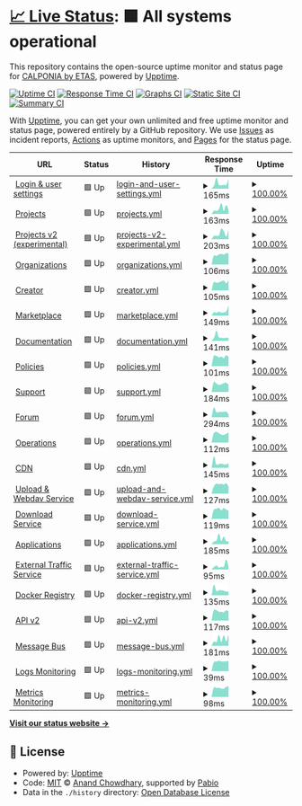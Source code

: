 # [📈 Live Status](https://calponia.github.io/status-page-poc2): <!--live status--> **🟩 All systems operational**

This repository contains the open-source uptime monitor and status page for [CALPONIA by ETAS](https://pantaris.io), powered by [Upptime](https://github.com/upptime/upptime).

[![Uptime CI](https://github.com/calponia/status-page-poc2/workflows/Uptime%20CI/badge.svg)](https://github.com/calponia/status-page-poc2/actions?query=workflow%3A%22Uptime+CI%22)
[![Response Time CI](https://github.com/calponia/status-page-poc2/workflows/Response%20Time%20CI/badge.svg)](https://github.com/calponia/status-page-poc2/actions?query=workflow%3A%22Response+Time+CI%22)
[![Graphs CI](https://github.com/calponia/status-page-poc2/workflows/Graphs%20CI/badge.svg)](https://github.com/calponia/status-page-poc2/actions?query=workflow%3A%22Graphs+CI%22)
[![Static Site CI](https://github.com/calponia/status-page-poc2/workflows/Static%20Site%20CI/badge.svg)](https://github.com/calponia/status-page-poc2/actions?query=workflow%3A%22Static+Site+CI%22)
[![Summary CI](https://github.com/calponia/status-page-poc2/workflows/Summary%20CI/badge.svg)](https://github.com/calponia/status-page-poc2/actions?query=workflow%3A%22Summary+CI%22)

With [Upptime](https://upptime.js.org), you can get your own unlimited and free uptime monitor and status page, powered entirely by a GitHub repository. We use [Issues](https://github.com/calponia/status-page-poc2/issues) as incident reports, [Actions](https://github.com/calponia/status-page-poc2/actions) as uptime monitors, and [Pages](https://calponia.github.io/status-page-poc2) for the status page.

<!--start: status pages-->
<!-- This summary is generated by Upptime (https://github.com/upptime/upptime) -->
<!-- Do not edit this manually, your changes will be overwritten -->
<!-- prettier-ignore -->
| URL | Status | History | Response Time | Uptime |
| --- | ------ | ------- | ------------- | ------ |
| <img alt="" src="https://icons.duckduckgo.com/ip3/my.pantaris.io.ico" height="13"> [Login & user settings](https://my.pantaris.io) | 🟩 Up | [login-and-user-settings.yml](https://github.com/calponia/status-page-poc2/commits/HEAD/history/login-and-user-settings.yml) | <details><summary><img alt="Response time graph" src="./graphs/login-and-user-settings/response-time-week.png" height="20"> 165ms</summary><br><a href="https://status.pantaris-sandbox.de/history/login-and-user-settings"><img alt="Response time 193" src="https://img.shields.io/endpoint?url=https%3A%2F%2Fraw.githubusercontent.com%2Fcalponia%2Fstatus-page-poc2%2FHEAD%2Fapi%2Flogin-and-user-settings%2Fresponse-time.json"></a><br><a href="https://status.pantaris-sandbox.de/history/login-and-user-settings"><img alt="24-hour response time 292" src="https://img.shields.io/endpoint?url=https%3A%2F%2Fraw.githubusercontent.com%2Fcalponia%2Fstatus-page-poc2%2FHEAD%2Fapi%2Flogin-and-user-settings%2Fresponse-time-day.json"></a><br><a href="https://status.pantaris-sandbox.de/history/login-and-user-settings"><img alt="7-day response time 165" src="https://img.shields.io/endpoint?url=https%3A%2F%2Fraw.githubusercontent.com%2Fcalponia%2Fstatus-page-poc2%2FHEAD%2Fapi%2Flogin-and-user-settings%2Fresponse-time-week.json"></a><br><a href="https://status.pantaris-sandbox.de/history/login-and-user-settings"><img alt="30-day response time 193" src="https://img.shields.io/endpoint?url=https%3A%2F%2Fraw.githubusercontent.com%2Fcalponia%2Fstatus-page-poc2%2FHEAD%2Fapi%2Flogin-and-user-settings%2Fresponse-time-month.json"></a><br><a href="https://status.pantaris-sandbox.de/history/login-and-user-settings"><img alt="1-year response time 193" src="https://img.shields.io/endpoint?url=https%3A%2F%2Fraw.githubusercontent.com%2Fcalponia%2Fstatus-page-poc2%2FHEAD%2Fapi%2Flogin-and-user-settings%2Fresponse-time-year.json"></a></details> | <details><summary><a href="https://status.pantaris-sandbox.de/history/login-and-user-settings">100.00%</a></summary><a href="https://status.pantaris-sandbox.de/history/login-and-user-settings"><img alt="All-time uptime 100.00%" src="https://img.shields.io/endpoint?url=https%3A%2F%2Fraw.githubusercontent.com%2Fcalponia%2Fstatus-page-poc2%2FHEAD%2Fapi%2Flogin-and-user-settings%2Fuptime.json"></a><br><a href="https://status.pantaris-sandbox.de/history/login-and-user-settings"><img alt="24-hour uptime 100.00%" src="https://img.shields.io/endpoint?url=https%3A%2F%2Fraw.githubusercontent.com%2Fcalponia%2Fstatus-page-poc2%2FHEAD%2Fapi%2Flogin-and-user-settings%2Fuptime-day.json"></a><br><a href="https://status.pantaris-sandbox.de/history/login-and-user-settings"><img alt="7-day uptime 100.00%" src="https://img.shields.io/endpoint?url=https%3A%2F%2Fraw.githubusercontent.com%2Fcalponia%2Fstatus-page-poc2%2FHEAD%2Fapi%2Flogin-and-user-settings%2Fuptime-week.json"></a><br><a href="https://status.pantaris-sandbox.de/history/login-and-user-settings"><img alt="30-day uptime 100.00%" src="https://img.shields.io/endpoint?url=https%3A%2F%2Fraw.githubusercontent.com%2Fcalponia%2Fstatus-page-poc2%2FHEAD%2Fapi%2Flogin-and-user-settings%2Fuptime-month.json"></a><br><a href="https://status.pantaris-sandbox.de/history/login-and-user-settings"><img alt="1-year uptime 100.00%" src="https://img.shields.io/endpoint?url=https%3A%2F%2Fraw.githubusercontent.com%2Fcalponia%2Fstatus-page-poc2%2FHEAD%2Fapi%2Flogin-and-user-settings%2Fuptime-year.json"></a></details>
| <img alt="" src="https://icons.duckduckgo.com/ip3/platform.pantaris.io.ico" height="13"> [Projects](https://platform.pantaris.io) | 🟩 Up | [projects.yml](https://github.com/calponia/status-page-poc2/commits/HEAD/history/projects.yml) | <details><summary><img alt="Response time graph" src="./graphs/projects/response-time-week.png" height="20"> 163ms</summary><br><a href="https://status.pantaris-sandbox.de/history/projects"><img alt="Response time 131" src="https://img.shields.io/endpoint?url=https%3A%2F%2Fraw.githubusercontent.com%2Fcalponia%2Fstatus-page-poc2%2FHEAD%2Fapi%2Fprojects%2Fresponse-time.json"></a><br><a href="https://status.pantaris-sandbox.de/history/projects"><img alt="24-hour response time 125" src="https://img.shields.io/endpoint?url=https%3A%2F%2Fraw.githubusercontent.com%2Fcalponia%2Fstatus-page-poc2%2FHEAD%2Fapi%2Fprojects%2Fresponse-time-day.json"></a><br><a href="https://status.pantaris-sandbox.de/history/projects"><img alt="7-day response time 163" src="https://img.shields.io/endpoint?url=https%3A%2F%2Fraw.githubusercontent.com%2Fcalponia%2Fstatus-page-poc2%2FHEAD%2Fapi%2Fprojects%2Fresponse-time-week.json"></a><br><a href="https://status.pantaris-sandbox.de/history/projects"><img alt="30-day response time 131" src="https://img.shields.io/endpoint?url=https%3A%2F%2Fraw.githubusercontent.com%2Fcalponia%2Fstatus-page-poc2%2FHEAD%2Fapi%2Fprojects%2Fresponse-time-month.json"></a><br><a href="https://status.pantaris-sandbox.de/history/projects"><img alt="1-year response time 131" src="https://img.shields.io/endpoint?url=https%3A%2F%2Fraw.githubusercontent.com%2Fcalponia%2Fstatus-page-poc2%2FHEAD%2Fapi%2Fprojects%2Fresponse-time-year.json"></a></details> | <details><summary><a href="https://status.pantaris-sandbox.de/history/projects">100.00%</a></summary><a href="https://status.pantaris-sandbox.de/history/projects"><img alt="All-time uptime 100.00%" src="https://img.shields.io/endpoint?url=https%3A%2F%2Fraw.githubusercontent.com%2Fcalponia%2Fstatus-page-poc2%2FHEAD%2Fapi%2Fprojects%2Fuptime.json"></a><br><a href="https://status.pantaris-sandbox.de/history/projects"><img alt="24-hour uptime 100.00%" src="https://img.shields.io/endpoint?url=https%3A%2F%2Fraw.githubusercontent.com%2Fcalponia%2Fstatus-page-poc2%2FHEAD%2Fapi%2Fprojects%2Fuptime-day.json"></a><br><a href="https://status.pantaris-sandbox.de/history/projects"><img alt="7-day uptime 100.00%" src="https://img.shields.io/endpoint?url=https%3A%2F%2Fraw.githubusercontent.com%2Fcalponia%2Fstatus-page-poc2%2FHEAD%2Fapi%2Fprojects%2Fuptime-week.json"></a><br><a href="https://status.pantaris-sandbox.de/history/projects"><img alt="30-day uptime 100.00%" src="https://img.shields.io/endpoint?url=https%3A%2F%2Fraw.githubusercontent.com%2Fcalponia%2Fstatus-page-poc2%2FHEAD%2Fapi%2Fprojects%2Fuptime-month.json"></a><br><a href="https://status.pantaris-sandbox.de/history/projects"><img alt="1-year uptime 100.00%" src="https://img.shields.io/endpoint?url=https%3A%2F%2Fraw.githubusercontent.com%2Fcalponia%2Fstatus-page-poc2%2FHEAD%2Fapi%2Fprojects%2Fuptime-year.json"></a></details>
| <img alt="" src="https://icons.duckduckgo.com/ip3/project.pantaris.io.ico" height="13"> [Projects v2 (experimental)](https://project.pantaris.io) | 🟩 Up | [projects-v2-experimental.yml](https://github.com/calponia/status-page-poc2/commits/HEAD/history/projects-v2-experimental.yml) | <details><summary><img alt="Response time graph" src="./graphs/projects-v2-experimental/response-time-week.png" height="20"> 203ms</summary><br><a href="https://status.pantaris-sandbox.de/history/projects-v2-experimental"><img alt="Response time 187" src="https://img.shields.io/endpoint?url=https%3A%2F%2Fraw.githubusercontent.com%2Fcalponia%2Fstatus-page-poc2%2FHEAD%2Fapi%2Fprojects-v2-experimental%2Fresponse-time.json"></a><br><a href="https://status.pantaris-sandbox.de/history/projects-v2-experimental"><img alt="24-hour response time 317" src="https://img.shields.io/endpoint?url=https%3A%2F%2Fraw.githubusercontent.com%2Fcalponia%2Fstatus-page-poc2%2FHEAD%2Fapi%2Fprojects-v2-experimental%2Fresponse-time-day.json"></a><br><a href="https://status.pantaris-sandbox.de/history/projects-v2-experimental"><img alt="7-day response time 203" src="https://img.shields.io/endpoint?url=https%3A%2F%2Fraw.githubusercontent.com%2Fcalponia%2Fstatus-page-poc2%2FHEAD%2Fapi%2Fprojects-v2-experimental%2Fresponse-time-week.json"></a><br><a href="https://status.pantaris-sandbox.de/history/projects-v2-experimental"><img alt="30-day response time 187" src="https://img.shields.io/endpoint?url=https%3A%2F%2Fraw.githubusercontent.com%2Fcalponia%2Fstatus-page-poc2%2FHEAD%2Fapi%2Fprojects-v2-experimental%2Fresponse-time-month.json"></a><br><a href="https://status.pantaris-sandbox.de/history/projects-v2-experimental"><img alt="1-year response time 187" src="https://img.shields.io/endpoint?url=https%3A%2F%2Fraw.githubusercontent.com%2Fcalponia%2Fstatus-page-poc2%2FHEAD%2Fapi%2Fprojects-v2-experimental%2Fresponse-time-year.json"></a></details> | <details><summary><a href="https://status.pantaris-sandbox.de/history/projects-v2-experimental">100.00%</a></summary><a href="https://status.pantaris-sandbox.de/history/projects-v2-experimental"><img alt="All-time uptime 100.00%" src="https://img.shields.io/endpoint?url=https%3A%2F%2Fraw.githubusercontent.com%2Fcalponia%2Fstatus-page-poc2%2FHEAD%2Fapi%2Fprojects-v2-experimental%2Fuptime.json"></a><br><a href="https://status.pantaris-sandbox.de/history/projects-v2-experimental"><img alt="24-hour uptime 100.00%" src="https://img.shields.io/endpoint?url=https%3A%2F%2Fraw.githubusercontent.com%2Fcalponia%2Fstatus-page-poc2%2FHEAD%2Fapi%2Fprojects-v2-experimental%2Fuptime-day.json"></a><br><a href="https://status.pantaris-sandbox.de/history/projects-v2-experimental"><img alt="7-day uptime 100.00%" src="https://img.shields.io/endpoint?url=https%3A%2F%2Fraw.githubusercontent.com%2Fcalponia%2Fstatus-page-poc2%2FHEAD%2Fapi%2Fprojects-v2-experimental%2Fuptime-week.json"></a><br><a href="https://status.pantaris-sandbox.de/history/projects-v2-experimental"><img alt="30-day uptime 100.00%" src="https://img.shields.io/endpoint?url=https%3A%2F%2Fraw.githubusercontent.com%2Fcalponia%2Fstatus-page-poc2%2FHEAD%2Fapi%2Fprojects-v2-experimental%2Fuptime-month.json"></a><br><a href="https://status.pantaris-sandbox.de/history/projects-v2-experimental"><img alt="1-year uptime 100.00%" src="https://img.shields.io/endpoint?url=https%3A%2F%2Fraw.githubusercontent.com%2Fcalponia%2Fstatus-page-poc2%2FHEAD%2Fapi%2Fprojects-v2-experimental%2Fuptime-year.json"></a></details>
| <img alt="" src="https://icons.duckduckgo.com/ip3/organization.pantaris.io.ico" height="13"> [Organizations](https://organization.pantaris.io) | 🟩 Up | [organizations.yml](https://github.com/calponia/status-page-poc2/commits/HEAD/history/organizations.yml) | <details><summary><img alt="Response time graph" src="./graphs/organizations/response-time-week.png" height="20"> 106ms</summary><br><a href="https://status.pantaris-sandbox.de/history/organizations"><img alt="Response time 239" src="https://img.shields.io/endpoint?url=https%3A%2F%2Fraw.githubusercontent.com%2Fcalponia%2Fstatus-page-poc2%2FHEAD%2Fapi%2Forganizations%2Fresponse-time.json"></a><br><a href="https://status.pantaris-sandbox.de/history/organizations"><img alt="24-hour response time 116" src="https://img.shields.io/endpoint?url=https%3A%2F%2Fraw.githubusercontent.com%2Fcalponia%2Fstatus-page-poc2%2FHEAD%2Fapi%2Forganizations%2Fresponse-time-day.json"></a><br><a href="https://status.pantaris-sandbox.de/history/organizations"><img alt="7-day response time 106" src="https://img.shields.io/endpoint?url=https%3A%2F%2Fraw.githubusercontent.com%2Fcalponia%2Fstatus-page-poc2%2FHEAD%2Fapi%2Forganizations%2Fresponse-time-week.json"></a><br><a href="https://status.pantaris-sandbox.de/history/organizations"><img alt="30-day response time 239" src="https://img.shields.io/endpoint?url=https%3A%2F%2Fraw.githubusercontent.com%2Fcalponia%2Fstatus-page-poc2%2FHEAD%2Fapi%2Forganizations%2Fresponse-time-month.json"></a><br><a href="https://status.pantaris-sandbox.de/history/organizations"><img alt="1-year response time 239" src="https://img.shields.io/endpoint?url=https%3A%2F%2Fraw.githubusercontent.com%2Fcalponia%2Fstatus-page-poc2%2FHEAD%2Fapi%2Forganizations%2Fresponse-time-year.json"></a></details> | <details><summary><a href="https://status.pantaris-sandbox.de/history/organizations">100.00%</a></summary><a href="https://status.pantaris-sandbox.de/history/organizations"><img alt="All-time uptime 100.00%" src="https://img.shields.io/endpoint?url=https%3A%2F%2Fraw.githubusercontent.com%2Fcalponia%2Fstatus-page-poc2%2FHEAD%2Fapi%2Forganizations%2Fuptime.json"></a><br><a href="https://status.pantaris-sandbox.de/history/organizations"><img alt="24-hour uptime 100.00%" src="https://img.shields.io/endpoint?url=https%3A%2F%2Fraw.githubusercontent.com%2Fcalponia%2Fstatus-page-poc2%2FHEAD%2Fapi%2Forganizations%2Fuptime-day.json"></a><br><a href="https://status.pantaris-sandbox.de/history/organizations"><img alt="7-day uptime 100.00%" src="https://img.shields.io/endpoint?url=https%3A%2F%2Fraw.githubusercontent.com%2Fcalponia%2Fstatus-page-poc2%2FHEAD%2Fapi%2Forganizations%2Fuptime-week.json"></a><br><a href="https://status.pantaris-sandbox.de/history/organizations"><img alt="30-day uptime 100.00%" src="https://img.shields.io/endpoint?url=https%3A%2F%2Fraw.githubusercontent.com%2Fcalponia%2Fstatus-page-poc2%2FHEAD%2Fapi%2Forganizations%2Fuptime-month.json"></a><br><a href="https://status.pantaris-sandbox.de/history/organizations"><img alt="1-year uptime 100.00%" src="https://img.shields.io/endpoint?url=https%3A%2F%2Fraw.githubusercontent.com%2Fcalponia%2Fstatus-page-poc2%2FHEAD%2Fapi%2Forganizations%2Fuptime-year.json"></a></details>
| <img alt="" src="https://icons.duckduckgo.com/ip3/portal.pantaris.io.ico" height="13"> [Creator](https://portal.pantaris.io) | 🟩 Up | [creator.yml](https://github.com/calponia/status-page-poc2/commits/HEAD/history/creator.yml) | <details><summary><img alt="Response time graph" src="./graphs/creator/response-time-week.png" height="20"> 105ms</summary><br><a href="https://status.pantaris-sandbox.de/history/creator"><img alt="Response time 156" src="https://img.shields.io/endpoint?url=https%3A%2F%2Fraw.githubusercontent.com%2Fcalponia%2Fstatus-page-poc2%2FHEAD%2Fapi%2Fcreator%2Fresponse-time.json"></a><br><a href="https://status.pantaris-sandbox.de/history/creator"><img alt="24-hour response time 122" src="https://img.shields.io/endpoint?url=https%3A%2F%2Fraw.githubusercontent.com%2Fcalponia%2Fstatus-page-poc2%2FHEAD%2Fapi%2Fcreator%2Fresponse-time-day.json"></a><br><a href="https://status.pantaris-sandbox.de/history/creator"><img alt="7-day response time 105" src="https://img.shields.io/endpoint?url=https%3A%2F%2Fraw.githubusercontent.com%2Fcalponia%2Fstatus-page-poc2%2FHEAD%2Fapi%2Fcreator%2Fresponse-time-week.json"></a><br><a href="https://status.pantaris-sandbox.de/history/creator"><img alt="30-day response time 156" src="https://img.shields.io/endpoint?url=https%3A%2F%2Fraw.githubusercontent.com%2Fcalponia%2Fstatus-page-poc2%2FHEAD%2Fapi%2Fcreator%2Fresponse-time-month.json"></a><br><a href="https://status.pantaris-sandbox.de/history/creator"><img alt="1-year response time 156" src="https://img.shields.io/endpoint?url=https%3A%2F%2Fraw.githubusercontent.com%2Fcalponia%2Fstatus-page-poc2%2FHEAD%2Fapi%2Fcreator%2Fresponse-time-year.json"></a></details> | <details><summary><a href="https://status.pantaris-sandbox.de/history/creator">100.00%</a></summary><a href="https://status.pantaris-sandbox.de/history/creator"><img alt="All-time uptime 100.00%" src="https://img.shields.io/endpoint?url=https%3A%2F%2Fraw.githubusercontent.com%2Fcalponia%2Fstatus-page-poc2%2FHEAD%2Fapi%2Fcreator%2Fuptime.json"></a><br><a href="https://status.pantaris-sandbox.de/history/creator"><img alt="24-hour uptime 100.00%" src="https://img.shields.io/endpoint?url=https%3A%2F%2Fraw.githubusercontent.com%2Fcalponia%2Fstatus-page-poc2%2FHEAD%2Fapi%2Fcreator%2Fuptime-day.json"></a><br><a href="https://status.pantaris-sandbox.de/history/creator"><img alt="7-day uptime 100.00%" src="https://img.shields.io/endpoint?url=https%3A%2F%2Fraw.githubusercontent.com%2Fcalponia%2Fstatus-page-poc2%2FHEAD%2Fapi%2Fcreator%2Fuptime-week.json"></a><br><a href="https://status.pantaris-sandbox.de/history/creator"><img alt="30-day uptime 100.00%" src="https://img.shields.io/endpoint?url=https%3A%2F%2Fraw.githubusercontent.com%2Fcalponia%2Fstatus-page-poc2%2FHEAD%2Fapi%2Fcreator%2Fuptime-month.json"></a><br><a href="https://status.pantaris-sandbox.de/history/creator"><img alt="1-year uptime 100.00%" src="https://img.shields.io/endpoint?url=https%3A%2F%2Fraw.githubusercontent.com%2Fcalponia%2Fstatus-page-poc2%2FHEAD%2Fapi%2Fcreator%2Fuptime-year.json"></a></details>
| <img alt="" src="https://icons.duckduckgo.com/ip3/marketplace.pantaris.io.ico" height="13"> [Marketplace](https://marketplace.pantaris.io) | 🟩 Up | [marketplace.yml](https://github.com/calponia/status-page-poc2/commits/HEAD/history/marketplace.yml) | <details><summary><img alt="Response time graph" src="./graphs/marketplace/response-time-week.png" height="20"> 149ms</summary><br><a href="https://status.pantaris-sandbox.de/history/marketplace"><img alt="Response time 216" src="https://img.shields.io/endpoint?url=https%3A%2F%2Fraw.githubusercontent.com%2Fcalponia%2Fstatus-page-poc2%2FHEAD%2Fapi%2Fmarketplace%2Fresponse-time.json"></a><br><a href="https://status.pantaris-sandbox.de/history/marketplace"><img alt="24-hour response time 352" src="https://img.shields.io/endpoint?url=https%3A%2F%2Fraw.githubusercontent.com%2Fcalponia%2Fstatus-page-poc2%2FHEAD%2Fapi%2Fmarketplace%2Fresponse-time-day.json"></a><br><a href="https://status.pantaris-sandbox.de/history/marketplace"><img alt="7-day response time 149" src="https://img.shields.io/endpoint?url=https%3A%2F%2Fraw.githubusercontent.com%2Fcalponia%2Fstatus-page-poc2%2FHEAD%2Fapi%2Fmarketplace%2Fresponse-time-week.json"></a><br><a href="https://status.pantaris-sandbox.de/history/marketplace"><img alt="30-day response time 216" src="https://img.shields.io/endpoint?url=https%3A%2F%2Fraw.githubusercontent.com%2Fcalponia%2Fstatus-page-poc2%2FHEAD%2Fapi%2Fmarketplace%2Fresponse-time-month.json"></a><br><a href="https://status.pantaris-sandbox.de/history/marketplace"><img alt="1-year response time 216" src="https://img.shields.io/endpoint?url=https%3A%2F%2Fraw.githubusercontent.com%2Fcalponia%2Fstatus-page-poc2%2FHEAD%2Fapi%2Fmarketplace%2Fresponse-time-year.json"></a></details> | <details><summary><a href="https://status.pantaris-sandbox.de/history/marketplace">100.00%</a></summary><a href="https://status.pantaris-sandbox.de/history/marketplace"><img alt="All-time uptime 100.00%" src="https://img.shields.io/endpoint?url=https%3A%2F%2Fraw.githubusercontent.com%2Fcalponia%2Fstatus-page-poc2%2FHEAD%2Fapi%2Fmarketplace%2Fuptime.json"></a><br><a href="https://status.pantaris-sandbox.de/history/marketplace"><img alt="24-hour uptime 100.00%" src="https://img.shields.io/endpoint?url=https%3A%2F%2Fraw.githubusercontent.com%2Fcalponia%2Fstatus-page-poc2%2FHEAD%2Fapi%2Fmarketplace%2Fuptime-day.json"></a><br><a href="https://status.pantaris-sandbox.de/history/marketplace"><img alt="7-day uptime 100.00%" src="https://img.shields.io/endpoint?url=https%3A%2F%2Fraw.githubusercontent.com%2Fcalponia%2Fstatus-page-poc2%2FHEAD%2Fapi%2Fmarketplace%2Fuptime-week.json"></a><br><a href="https://status.pantaris-sandbox.de/history/marketplace"><img alt="30-day uptime 100.00%" src="https://img.shields.io/endpoint?url=https%3A%2F%2Fraw.githubusercontent.com%2Fcalponia%2Fstatus-page-poc2%2FHEAD%2Fapi%2Fmarketplace%2Fuptime-month.json"></a><br><a href="https://status.pantaris-sandbox.de/history/marketplace"><img alt="1-year uptime 100.00%" src="https://img.shields.io/endpoint?url=https%3A%2F%2Fraw.githubusercontent.com%2Fcalponia%2Fstatus-page-poc2%2FHEAD%2Fapi%2Fmarketplace%2Fuptime-year.json"></a></details>
| <img alt="" src="https://icons.duckduckgo.com/ip3/documentation.pantaris.io.ico" height="13"> [Documentation](https://documentation.pantaris.io) | 🟩 Up | [documentation.yml](https://github.com/calponia/status-page-poc2/commits/HEAD/history/documentation.yml) | <details><summary><img alt="Response time graph" src="./graphs/documentation/response-time-week.png" height="20"> 141ms</summary><br><a href="https://status.pantaris-sandbox.de/history/documentation"><img alt="Response time 242" src="https://img.shields.io/endpoint?url=https%3A%2F%2Fraw.githubusercontent.com%2Fcalponia%2Fstatus-page-poc2%2FHEAD%2Fapi%2Fdocumentation%2Fresponse-time.json"></a><br><a href="https://status.pantaris-sandbox.de/history/documentation"><img alt="24-hour response time 104" src="https://img.shields.io/endpoint?url=https%3A%2F%2Fraw.githubusercontent.com%2Fcalponia%2Fstatus-page-poc2%2FHEAD%2Fapi%2Fdocumentation%2Fresponse-time-day.json"></a><br><a href="https://status.pantaris-sandbox.de/history/documentation"><img alt="7-day response time 141" src="https://img.shields.io/endpoint?url=https%3A%2F%2Fraw.githubusercontent.com%2Fcalponia%2Fstatus-page-poc2%2FHEAD%2Fapi%2Fdocumentation%2Fresponse-time-week.json"></a><br><a href="https://status.pantaris-sandbox.de/history/documentation"><img alt="30-day response time 242" src="https://img.shields.io/endpoint?url=https%3A%2F%2Fraw.githubusercontent.com%2Fcalponia%2Fstatus-page-poc2%2FHEAD%2Fapi%2Fdocumentation%2Fresponse-time-month.json"></a><br><a href="https://status.pantaris-sandbox.de/history/documentation"><img alt="1-year response time 242" src="https://img.shields.io/endpoint?url=https%3A%2F%2Fraw.githubusercontent.com%2Fcalponia%2Fstatus-page-poc2%2FHEAD%2Fapi%2Fdocumentation%2Fresponse-time-year.json"></a></details> | <details><summary><a href="https://status.pantaris-sandbox.de/history/documentation">100.00%</a></summary><a href="https://status.pantaris-sandbox.de/history/documentation"><img alt="All-time uptime 100.00%" src="https://img.shields.io/endpoint?url=https%3A%2F%2Fraw.githubusercontent.com%2Fcalponia%2Fstatus-page-poc2%2FHEAD%2Fapi%2Fdocumentation%2Fuptime.json"></a><br><a href="https://status.pantaris-sandbox.de/history/documentation"><img alt="24-hour uptime 100.00%" src="https://img.shields.io/endpoint?url=https%3A%2F%2Fraw.githubusercontent.com%2Fcalponia%2Fstatus-page-poc2%2FHEAD%2Fapi%2Fdocumentation%2Fuptime-day.json"></a><br><a href="https://status.pantaris-sandbox.de/history/documentation"><img alt="7-day uptime 100.00%" src="https://img.shields.io/endpoint?url=https%3A%2F%2Fraw.githubusercontent.com%2Fcalponia%2Fstatus-page-poc2%2FHEAD%2Fapi%2Fdocumentation%2Fuptime-week.json"></a><br><a href="https://status.pantaris-sandbox.de/history/documentation"><img alt="30-day uptime 100.00%" src="https://img.shields.io/endpoint?url=https%3A%2F%2Fraw.githubusercontent.com%2Fcalponia%2Fstatus-page-poc2%2FHEAD%2Fapi%2Fdocumentation%2Fuptime-month.json"></a><br><a href="https://status.pantaris-sandbox.de/history/documentation"><img alt="1-year uptime 100.00%" src="https://img.shields.io/endpoint?url=https%3A%2F%2Fraw.githubusercontent.com%2Fcalponia%2Fstatus-page-poc2%2FHEAD%2Fapi%2Fdocumentation%2Fuptime-year.json"></a></details>
| <img alt="" src="https://icons.duckduckgo.com/ip3/policies.pantaris.io.ico" height="13"> [Policies](https://policies.pantaris.io) | 🟩 Up | [policies.yml](https://github.com/calponia/status-page-poc2/commits/HEAD/history/policies.yml) | <details><summary><img alt="Response time graph" src="./graphs/policies/response-time-week.png" height="20"> 101ms</summary><br><a href="https://status.pantaris-sandbox.de/history/policies"><img alt="Response time 146" src="https://img.shields.io/endpoint?url=https%3A%2F%2Fraw.githubusercontent.com%2Fcalponia%2Fstatus-page-poc2%2FHEAD%2Fapi%2Fpolicies%2Fresponse-time.json"></a><br><a href="https://status.pantaris-sandbox.de/history/policies"><img alt="24-hour response time 97" src="https://img.shields.io/endpoint?url=https%3A%2F%2Fraw.githubusercontent.com%2Fcalponia%2Fstatus-page-poc2%2FHEAD%2Fapi%2Fpolicies%2Fresponse-time-day.json"></a><br><a href="https://status.pantaris-sandbox.de/history/policies"><img alt="7-day response time 101" src="https://img.shields.io/endpoint?url=https%3A%2F%2Fraw.githubusercontent.com%2Fcalponia%2Fstatus-page-poc2%2FHEAD%2Fapi%2Fpolicies%2Fresponse-time-week.json"></a><br><a href="https://status.pantaris-sandbox.de/history/policies"><img alt="30-day response time 146" src="https://img.shields.io/endpoint?url=https%3A%2F%2Fraw.githubusercontent.com%2Fcalponia%2Fstatus-page-poc2%2FHEAD%2Fapi%2Fpolicies%2Fresponse-time-month.json"></a><br><a href="https://status.pantaris-sandbox.de/history/policies"><img alt="1-year response time 146" src="https://img.shields.io/endpoint?url=https%3A%2F%2Fraw.githubusercontent.com%2Fcalponia%2Fstatus-page-poc2%2FHEAD%2Fapi%2Fpolicies%2Fresponse-time-year.json"></a></details> | <details><summary><a href="https://status.pantaris-sandbox.de/history/policies">100.00%</a></summary><a href="https://status.pantaris-sandbox.de/history/policies"><img alt="All-time uptime 100.00%" src="https://img.shields.io/endpoint?url=https%3A%2F%2Fraw.githubusercontent.com%2Fcalponia%2Fstatus-page-poc2%2FHEAD%2Fapi%2Fpolicies%2Fuptime.json"></a><br><a href="https://status.pantaris-sandbox.de/history/policies"><img alt="24-hour uptime 100.00%" src="https://img.shields.io/endpoint?url=https%3A%2F%2Fraw.githubusercontent.com%2Fcalponia%2Fstatus-page-poc2%2FHEAD%2Fapi%2Fpolicies%2Fuptime-day.json"></a><br><a href="https://status.pantaris-sandbox.de/history/policies"><img alt="7-day uptime 100.00%" src="https://img.shields.io/endpoint?url=https%3A%2F%2Fraw.githubusercontent.com%2Fcalponia%2Fstatus-page-poc2%2FHEAD%2Fapi%2Fpolicies%2Fuptime-week.json"></a><br><a href="https://status.pantaris-sandbox.de/history/policies"><img alt="30-day uptime 100.00%" src="https://img.shields.io/endpoint?url=https%3A%2F%2Fraw.githubusercontent.com%2Fcalponia%2Fstatus-page-poc2%2FHEAD%2Fapi%2Fpolicies%2Fuptime-month.json"></a><br><a href="https://status.pantaris-sandbox.de/history/policies"><img alt="1-year uptime 100.00%" src="https://img.shields.io/endpoint?url=https%3A%2F%2Fraw.githubusercontent.com%2Fcalponia%2Fstatus-page-poc2%2FHEAD%2Fapi%2Fpolicies%2Fuptime-year.json"></a></details>
| <img alt="" src="https://icons.duckduckgo.com/ip3/helpspot.calponia.com.ico" height="13"> [Support](https://helpspot.calponia.com) | 🟩 Up | [support.yml](https://github.com/calponia/status-page-poc2/commits/HEAD/history/support.yml) | <details><summary><img alt="Response time graph" src="./graphs/support/response-time-week.png" height="20"> 184ms</summary><br><a href="https://status.pantaris-sandbox.de/history/support"><img alt="Response time 300" src="https://img.shields.io/endpoint?url=https%3A%2F%2Fraw.githubusercontent.com%2Fcalponia%2Fstatus-page-poc2%2FHEAD%2Fapi%2Fsupport%2Fresponse-time.json"></a><br><a href="https://status.pantaris-sandbox.de/history/support"><img alt="24-hour response time 158" src="https://img.shields.io/endpoint?url=https%3A%2F%2Fraw.githubusercontent.com%2Fcalponia%2Fstatus-page-poc2%2FHEAD%2Fapi%2Fsupport%2Fresponse-time-day.json"></a><br><a href="https://status.pantaris-sandbox.de/history/support"><img alt="7-day response time 184" src="https://img.shields.io/endpoint?url=https%3A%2F%2Fraw.githubusercontent.com%2Fcalponia%2Fstatus-page-poc2%2FHEAD%2Fapi%2Fsupport%2Fresponse-time-week.json"></a><br><a href="https://status.pantaris-sandbox.de/history/support"><img alt="30-day response time 300" src="https://img.shields.io/endpoint?url=https%3A%2F%2Fraw.githubusercontent.com%2Fcalponia%2Fstatus-page-poc2%2FHEAD%2Fapi%2Fsupport%2Fresponse-time-month.json"></a><br><a href="https://status.pantaris-sandbox.de/history/support"><img alt="1-year response time 300" src="https://img.shields.io/endpoint?url=https%3A%2F%2Fraw.githubusercontent.com%2Fcalponia%2Fstatus-page-poc2%2FHEAD%2Fapi%2Fsupport%2Fresponse-time-year.json"></a></details> | <details><summary><a href="https://status.pantaris-sandbox.de/history/support">100.00%</a></summary><a href="https://status.pantaris-sandbox.de/history/support"><img alt="All-time uptime 100.00%" src="https://img.shields.io/endpoint?url=https%3A%2F%2Fraw.githubusercontent.com%2Fcalponia%2Fstatus-page-poc2%2FHEAD%2Fapi%2Fsupport%2Fuptime.json"></a><br><a href="https://status.pantaris-sandbox.de/history/support"><img alt="24-hour uptime 100.00%" src="https://img.shields.io/endpoint?url=https%3A%2F%2Fraw.githubusercontent.com%2Fcalponia%2Fstatus-page-poc2%2FHEAD%2Fapi%2Fsupport%2Fuptime-day.json"></a><br><a href="https://status.pantaris-sandbox.de/history/support"><img alt="7-day uptime 100.00%" src="https://img.shields.io/endpoint?url=https%3A%2F%2Fraw.githubusercontent.com%2Fcalponia%2Fstatus-page-poc2%2FHEAD%2Fapi%2Fsupport%2Fuptime-week.json"></a><br><a href="https://status.pantaris-sandbox.de/history/support"><img alt="30-day uptime 100.00%" src="https://img.shields.io/endpoint?url=https%3A%2F%2Fraw.githubusercontent.com%2Fcalponia%2Fstatus-page-poc2%2FHEAD%2Fapi%2Fsupport%2Fuptime-month.json"></a><br><a href="https://status.pantaris-sandbox.de/history/support"><img alt="1-year uptime 100.00%" src="https://img.shields.io/endpoint?url=https%3A%2F%2Fraw.githubusercontent.com%2Fcalponia%2Fstatus-page-poc2%2FHEAD%2Fapi%2Fsupport%2Fuptime-year.json"></a></details>
| <img alt="" src="https://icons.duckduckgo.com/ip3/forum.pantaris.io.ico" height="13"> [Forum](https://forum.pantaris.io) | 🟩 Up | [forum.yml](https://github.com/calponia/status-page-poc2/commits/HEAD/history/forum.yml) | <details><summary><img alt="Response time graph" src="./graphs/forum/response-time-week.png" height="20"> 294ms</summary><br><a href="https://status.pantaris-sandbox.de/history/forum"><img alt="Response time 418" src="https://img.shields.io/endpoint?url=https%3A%2F%2Fraw.githubusercontent.com%2Fcalponia%2Fstatus-page-poc2%2FHEAD%2Fapi%2Fforum%2Fresponse-time.json"></a><br><a href="https://status.pantaris-sandbox.de/history/forum"><img alt="24-hour response time 168" src="https://img.shields.io/endpoint?url=https%3A%2F%2Fraw.githubusercontent.com%2Fcalponia%2Fstatus-page-poc2%2FHEAD%2Fapi%2Fforum%2Fresponse-time-day.json"></a><br><a href="https://status.pantaris-sandbox.de/history/forum"><img alt="7-day response time 294" src="https://img.shields.io/endpoint?url=https%3A%2F%2Fraw.githubusercontent.com%2Fcalponia%2Fstatus-page-poc2%2FHEAD%2Fapi%2Fforum%2Fresponse-time-week.json"></a><br><a href="https://status.pantaris-sandbox.de/history/forum"><img alt="30-day response time 418" src="https://img.shields.io/endpoint?url=https%3A%2F%2Fraw.githubusercontent.com%2Fcalponia%2Fstatus-page-poc2%2FHEAD%2Fapi%2Fforum%2Fresponse-time-month.json"></a><br><a href="https://status.pantaris-sandbox.de/history/forum"><img alt="1-year response time 418" src="https://img.shields.io/endpoint?url=https%3A%2F%2Fraw.githubusercontent.com%2Fcalponia%2Fstatus-page-poc2%2FHEAD%2Fapi%2Fforum%2Fresponse-time-year.json"></a></details> | <details><summary><a href="https://status.pantaris-sandbox.de/history/forum">100.00%</a></summary><a href="https://status.pantaris-sandbox.de/history/forum"><img alt="All-time uptime 100.00%" src="https://img.shields.io/endpoint?url=https%3A%2F%2Fraw.githubusercontent.com%2Fcalponia%2Fstatus-page-poc2%2FHEAD%2Fapi%2Fforum%2Fuptime.json"></a><br><a href="https://status.pantaris-sandbox.de/history/forum"><img alt="24-hour uptime 100.00%" src="https://img.shields.io/endpoint?url=https%3A%2F%2Fraw.githubusercontent.com%2Fcalponia%2Fstatus-page-poc2%2FHEAD%2Fapi%2Fforum%2Fuptime-day.json"></a><br><a href="https://status.pantaris-sandbox.de/history/forum"><img alt="7-day uptime 100.00%" src="https://img.shields.io/endpoint?url=https%3A%2F%2Fraw.githubusercontent.com%2Fcalponia%2Fstatus-page-poc2%2FHEAD%2Fapi%2Fforum%2Fuptime-week.json"></a><br><a href="https://status.pantaris-sandbox.de/history/forum"><img alt="30-day uptime 100.00%" src="https://img.shields.io/endpoint?url=https%3A%2F%2Fraw.githubusercontent.com%2Fcalponia%2Fstatus-page-poc2%2FHEAD%2Fapi%2Fforum%2Fuptime-month.json"></a><br><a href="https://status.pantaris-sandbox.de/history/forum"><img alt="1-year uptime 100.00%" src="https://img.shields.io/endpoint?url=https%3A%2F%2Fraw.githubusercontent.com%2Fcalponia%2Fstatus-page-poc2%2FHEAD%2Fapi%2Fforum%2Fuptime-year.json"></a></details>
| <img alt="" src="https://icons.duckduckgo.com/ip3/management.pantaris.io.ico" height="13"> [Operations](https://management.pantaris.io) | 🟩 Up | [operations.yml](https://github.com/calponia/status-page-poc2/commits/HEAD/history/operations.yml) | <details><summary><img alt="Response time graph" src="./graphs/operations/response-time-week.png" height="20"> 112ms</summary><br><a href="https://status.pantaris-sandbox.de/history/operations"><img alt="Response time 210" src="https://img.shields.io/endpoint?url=https%3A%2F%2Fraw.githubusercontent.com%2Fcalponia%2Fstatus-page-poc2%2FHEAD%2Fapi%2Foperations%2Fresponse-time.json"></a><br><a href="https://status.pantaris-sandbox.de/history/operations"><img alt="24-hour response time 125" src="https://img.shields.io/endpoint?url=https%3A%2F%2Fraw.githubusercontent.com%2Fcalponia%2Fstatus-page-poc2%2FHEAD%2Fapi%2Foperations%2Fresponse-time-day.json"></a><br><a href="https://status.pantaris-sandbox.de/history/operations"><img alt="7-day response time 112" src="https://img.shields.io/endpoint?url=https%3A%2F%2Fraw.githubusercontent.com%2Fcalponia%2Fstatus-page-poc2%2FHEAD%2Fapi%2Foperations%2Fresponse-time-week.json"></a><br><a href="https://status.pantaris-sandbox.de/history/operations"><img alt="30-day response time 210" src="https://img.shields.io/endpoint?url=https%3A%2F%2Fraw.githubusercontent.com%2Fcalponia%2Fstatus-page-poc2%2FHEAD%2Fapi%2Foperations%2Fresponse-time-month.json"></a><br><a href="https://status.pantaris-sandbox.de/history/operations"><img alt="1-year response time 210" src="https://img.shields.io/endpoint?url=https%3A%2F%2Fraw.githubusercontent.com%2Fcalponia%2Fstatus-page-poc2%2FHEAD%2Fapi%2Foperations%2Fresponse-time-year.json"></a></details> | <details><summary><a href="https://status.pantaris-sandbox.de/history/operations">100.00%</a></summary><a href="https://status.pantaris-sandbox.de/history/operations"><img alt="All-time uptime 100.00%" src="https://img.shields.io/endpoint?url=https%3A%2F%2Fraw.githubusercontent.com%2Fcalponia%2Fstatus-page-poc2%2FHEAD%2Fapi%2Foperations%2Fuptime.json"></a><br><a href="https://status.pantaris-sandbox.de/history/operations"><img alt="24-hour uptime 100.00%" src="https://img.shields.io/endpoint?url=https%3A%2F%2Fraw.githubusercontent.com%2Fcalponia%2Fstatus-page-poc2%2FHEAD%2Fapi%2Foperations%2Fuptime-day.json"></a><br><a href="https://status.pantaris-sandbox.de/history/operations"><img alt="7-day uptime 100.00%" src="https://img.shields.io/endpoint?url=https%3A%2F%2Fraw.githubusercontent.com%2Fcalponia%2Fstatus-page-poc2%2FHEAD%2Fapi%2Foperations%2Fuptime-week.json"></a><br><a href="https://status.pantaris-sandbox.de/history/operations"><img alt="30-day uptime 100.00%" src="https://img.shields.io/endpoint?url=https%3A%2F%2Fraw.githubusercontent.com%2Fcalponia%2Fstatus-page-poc2%2FHEAD%2Fapi%2Foperations%2Fuptime-month.json"></a><br><a href="https://status.pantaris-sandbox.de/history/operations"><img alt="1-year uptime 100.00%" src="https://img.shields.io/endpoint?url=https%3A%2F%2Fraw.githubusercontent.com%2Fcalponia%2Fstatus-page-poc2%2FHEAD%2Fapi%2Foperations%2Fuptime-year.json"></a></details>
| <img alt="" src="https://icons.duckduckgo.com/ip3/cdn.pantaris.io.ico" height="13"> [CDN](https://cdn.pantaris.io) | 🟩 Up | [cdn.yml](https://github.com/calponia/status-page-poc2/commits/HEAD/history/cdn.yml) | <details><summary><img alt="Response time graph" src="./graphs/cdn/response-time-week.png" height="20"> 145ms</summary><br><a href="https://status.pantaris-sandbox.de/history/cdn"><img alt="Response time 214" src="https://img.shields.io/endpoint?url=https%3A%2F%2Fraw.githubusercontent.com%2Fcalponia%2Fstatus-page-poc2%2FHEAD%2Fapi%2Fcdn%2Fresponse-time.json"></a><br><a href="https://status.pantaris-sandbox.de/history/cdn"><img alt="24-hour response time 138" src="https://img.shields.io/endpoint?url=https%3A%2F%2Fraw.githubusercontent.com%2Fcalponia%2Fstatus-page-poc2%2FHEAD%2Fapi%2Fcdn%2Fresponse-time-day.json"></a><br><a href="https://status.pantaris-sandbox.de/history/cdn"><img alt="7-day response time 145" src="https://img.shields.io/endpoint?url=https%3A%2F%2Fraw.githubusercontent.com%2Fcalponia%2Fstatus-page-poc2%2FHEAD%2Fapi%2Fcdn%2Fresponse-time-week.json"></a><br><a href="https://status.pantaris-sandbox.de/history/cdn"><img alt="30-day response time 214" src="https://img.shields.io/endpoint?url=https%3A%2F%2Fraw.githubusercontent.com%2Fcalponia%2Fstatus-page-poc2%2FHEAD%2Fapi%2Fcdn%2Fresponse-time-month.json"></a><br><a href="https://status.pantaris-sandbox.de/history/cdn"><img alt="1-year response time 214" src="https://img.shields.io/endpoint?url=https%3A%2F%2Fraw.githubusercontent.com%2Fcalponia%2Fstatus-page-poc2%2FHEAD%2Fapi%2Fcdn%2Fresponse-time-year.json"></a></details> | <details><summary><a href="https://status.pantaris-sandbox.de/history/cdn">100.00%</a></summary><a href="https://status.pantaris-sandbox.de/history/cdn"><img alt="All-time uptime 100.00%" src="https://img.shields.io/endpoint?url=https%3A%2F%2Fraw.githubusercontent.com%2Fcalponia%2Fstatus-page-poc2%2FHEAD%2Fapi%2Fcdn%2Fuptime.json"></a><br><a href="https://status.pantaris-sandbox.de/history/cdn"><img alt="24-hour uptime 100.00%" src="https://img.shields.io/endpoint?url=https%3A%2F%2Fraw.githubusercontent.com%2Fcalponia%2Fstatus-page-poc2%2FHEAD%2Fapi%2Fcdn%2Fuptime-day.json"></a><br><a href="https://status.pantaris-sandbox.de/history/cdn"><img alt="7-day uptime 100.00%" src="https://img.shields.io/endpoint?url=https%3A%2F%2Fraw.githubusercontent.com%2Fcalponia%2Fstatus-page-poc2%2FHEAD%2Fapi%2Fcdn%2Fuptime-week.json"></a><br><a href="https://status.pantaris-sandbox.de/history/cdn"><img alt="30-day uptime 100.00%" src="https://img.shields.io/endpoint?url=https%3A%2F%2Fraw.githubusercontent.com%2Fcalponia%2Fstatus-page-poc2%2FHEAD%2Fapi%2Fcdn%2Fuptime-month.json"></a><br><a href="https://status.pantaris-sandbox.de/history/cdn"><img alt="1-year uptime 100.00%" src="https://img.shields.io/endpoint?url=https%3A%2F%2Fraw.githubusercontent.com%2Fcalponia%2Fstatus-page-poc2%2FHEAD%2Fapi%2Fcdn%2Fuptime-year.json"></a></details>
| <img alt="" src="https://icons.duckduckgo.com/ip3/upload.pantaris.io.ico" height="13"> [Upload & Webdav Service](https://upload.pantaris.io/healthcheck) | 🟩 Up | [upload-and-webdav-service.yml](https://github.com/calponia/status-page-poc2/commits/HEAD/history/upload-and-webdav-service.yml) | <details><summary><img alt="Response time graph" src="./graphs/upload-and-webdav-service/response-time-week.png" height="20"> 127ms</summary><br><a href="https://status.pantaris-sandbox.de/history/upload-and-webdav-service"><img alt="Response time 269" src="https://img.shields.io/endpoint?url=https%3A%2F%2Fraw.githubusercontent.com%2Fcalponia%2Fstatus-page-poc2%2FHEAD%2Fapi%2Fupload-and-webdav-service%2Fresponse-time.json"></a><br><a href="https://status.pantaris-sandbox.de/history/upload-and-webdav-service"><img alt="24-hour response time 99" src="https://img.shields.io/endpoint?url=https%3A%2F%2Fraw.githubusercontent.com%2Fcalponia%2Fstatus-page-poc2%2FHEAD%2Fapi%2Fupload-and-webdav-service%2Fresponse-time-day.json"></a><br><a href="https://status.pantaris-sandbox.de/history/upload-and-webdav-service"><img alt="7-day response time 127" src="https://img.shields.io/endpoint?url=https%3A%2F%2Fraw.githubusercontent.com%2Fcalponia%2Fstatus-page-poc2%2FHEAD%2Fapi%2Fupload-and-webdav-service%2Fresponse-time-week.json"></a><br><a href="https://status.pantaris-sandbox.de/history/upload-and-webdav-service"><img alt="30-day response time 269" src="https://img.shields.io/endpoint?url=https%3A%2F%2Fraw.githubusercontent.com%2Fcalponia%2Fstatus-page-poc2%2FHEAD%2Fapi%2Fupload-and-webdav-service%2Fresponse-time-month.json"></a><br><a href="https://status.pantaris-sandbox.de/history/upload-and-webdav-service"><img alt="1-year response time 269" src="https://img.shields.io/endpoint?url=https%3A%2F%2Fraw.githubusercontent.com%2Fcalponia%2Fstatus-page-poc2%2FHEAD%2Fapi%2Fupload-and-webdav-service%2Fresponse-time-year.json"></a></details> | <details><summary><a href="https://status.pantaris-sandbox.de/history/upload-and-webdav-service">100.00%</a></summary><a href="https://status.pantaris-sandbox.de/history/upload-and-webdav-service"><img alt="All-time uptime 100.00%" src="https://img.shields.io/endpoint?url=https%3A%2F%2Fraw.githubusercontent.com%2Fcalponia%2Fstatus-page-poc2%2FHEAD%2Fapi%2Fupload-and-webdav-service%2Fuptime.json"></a><br><a href="https://status.pantaris-sandbox.de/history/upload-and-webdav-service"><img alt="24-hour uptime 100.00%" src="https://img.shields.io/endpoint?url=https%3A%2F%2Fraw.githubusercontent.com%2Fcalponia%2Fstatus-page-poc2%2FHEAD%2Fapi%2Fupload-and-webdav-service%2Fuptime-day.json"></a><br><a href="https://status.pantaris-sandbox.de/history/upload-and-webdav-service"><img alt="7-day uptime 100.00%" src="https://img.shields.io/endpoint?url=https%3A%2F%2Fraw.githubusercontent.com%2Fcalponia%2Fstatus-page-poc2%2FHEAD%2Fapi%2Fupload-and-webdav-service%2Fuptime-week.json"></a><br><a href="https://status.pantaris-sandbox.de/history/upload-and-webdav-service"><img alt="30-day uptime 100.00%" src="https://img.shields.io/endpoint?url=https%3A%2F%2Fraw.githubusercontent.com%2Fcalponia%2Fstatus-page-poc2%2FHEAD%2Fapi%2Fupload-and-webdav-service%2Fuptime-month.json"></a><br><a href="https://status.pantaris-sandbox.de/history/upload-and-webdav-service"><img alt="1-year uptime 100.00%" src="https://img.shields.io/endpoint?url=https%3A%2F%2Fraw.githubusercontent.com%2Fcalponia%2Fstatus-page-poc2%2FHEAD%2Fapi%2Fupload-and-webdav-service%2Fuptime-year.json"></a></details>
| <img alt="" src="https://icons.duckduckgo.com/ip3/download.pantaris.io.ico" height="13"> [Download Service](https://download.pantaris.io/healthcheck) | 🟩 Up | [download-service.yml](https://github.com/calponia/status-page-poc2/commits/HEAD/history/download-service.yml) | <details><summary><img alt="Response time graph" src="./graphs/download-service/response-time-week.png" height="20"> 119ms</summary><br><a href="https://status.pantaris-sandbox.de/history/download-service"><img alt="Response time 220" src="https://img.shields.io/endpoint?url=https%3A%2F%2Fraw.githubusercontent.com%2Fcalponia%2Fstatus-page-poc2%2FHEAD%2Fapi%2Fdownload-service%2Fresponse-time.json"></a><br><a href="https://status.pantaris-sandbox.de/history/download-service"><img alt="24-hour response time 104" src="https://img.shields.io/endpoint?url=https%3A%2F%2Fraw.githubusercontent.com%2Fcalponia%2Fstatus-page-poc2%2FHEAD%2Fapi%2Fdownload-service%2Fresponse-time-day.json"></a><br><a href="https://status.pantaris-sandbox.de/history/download-service"><img alt="7-day response time 119" src="https://img.shields.io/endpoint?url=https%3A%2F%2Fraw.githubusercontent.com%2Fcalponia%2Fstatus-page-poc2%2FHEAD%2Fapi%2Fdownload-service%2Fresponse-time-week.json"></a><br><a href="https://status.pantaris-sandbox.de/history/download-service"><img alt="30-day response time 220" src="https://img.shields.io/endpoint?url=https%3A%2F%2Fraw.githubusercontent.com%2Fcalponia%2Fstatus-page-poc2%2FHEAD%2Fapi%2Fdownload-service%2Fresponse-time-month.json"></a><br><a href="https://status.pantaris-sandbox.de/history/download-service"><img alt="1-year response time 220" src="https://img.shields.io/endpoint?url=https%3A%2F%2Fraw.githubusercontent.com%2Fcalponia%2Fstatus-page-poc2%2FHEAD%2Fapi%2Fdownload-service%2Fresponse-time-year.json"></a></details> | <details><summary><a href="https://status.pantaris-sandbox.de/history/download-service">100.00%</a></summary><a href="https://status.pantaris-sandbox.de/history/download-service"><img alt="All-time uptime 100.00%" src="https://img.shields.io/endpoint?url=https%3A%2F%2Fraw.githubusercontent.com%2Fcalponia%2Fstatus-page-poc2%2FHEAD%2Fapi%2Fdownload-service%2Fuptime.json"></a><br><a href="https://status.pantaris-sandbox.de/history/download-service"><img alt="24-hour uptime 100.00%" src="https://img.shields.io/endpoint?url=https%3A%2F%2Fraw.githubusercontent.com%2Fcalponia%2Fstatus-page-poc2%2FHEAD%2Fapi%2Fdownload-service%2Fuptime-day.json"></a><br><a href="https://status.pantaris-sandbox.de/history/download-service"><img alt="7-day uptime 100.00%" src="https://img.shields.io/endpoint?url=https%3A%2F%2Fraw.githubusercontent.com%2Fcalponia%2Fstatus-page-poc2%2FHEAD%2Fapi%2Fdownload-service%2Fuptime-week.json"></a><br><a href="https://status.pantaris-sandbox.de/history/download-service"><img alt="30-day uptime 100.00%" src="https://img.shields.io/endpoint?url=https%3A%2F%2Fraw.githubusercontent.com%2Fcalponia%2Fstatus-page-poc2%2FHEAD%2Fapi%2Fdownload-service%2Fuptime-month.json"></a><br><a href="https://status.pantaris-sandbox.de/history/download-service"><img alt="1-year uptime 100.00%" src="https://img.shields.io/endpoint?url=https%3A%2F%2Fraw.githubusercontent.com%2Fcalponia%2Fstatus-page-poc2%2FHEAD%2Fapi%2Fdownload-service%2Fuptime-year.json"></a></details>
| <img alt="" src="https://icons.duckduckgo.com/ip3/healthcheck.app.pantaris.io.ico" height="13"> [Applications](https://healthcheck.app.pantaris.io) | 🟩 Up | [applications.yml](https://github.com/calponia/status-page-poc2/commits/HEAD/history/applications.yml) | <details><summary><img alt="Response time graph" src="./graphs/applications/response-time-week.png" height="20"> 185ms</summary><br><a href="https://status.pantaris-sandbox.de/history/applications"><img alt="Response time 208" src="https://img.shields.io/endpoint?url=https%3A%2F%2Fraw.githubusercontent.com%2Fcalponia%2Fstatus-page-poc2%2FHEAD%2Fapi%2Fapplications%2Fresponse-time.json"></a><br><a href="https://status.pantaris-sandbox.de/history/applications"><img alt="24-hour response time 112" src="https://img.shields.io/endpoint?url=https%3A%2F%2Fraw.githubusercontent.com%2Fcalponia%2Fstatus-page-poc2%2FHEAD%2Fapi%2Fapplications%2Fresponse-time-day.json"></a><br><a href="https://status.pantaris-sandbox.de/history/applications"><img alt="7-day response time 185" src="https://img.shields.io/endpoint?url=https%3A%2F%2Fraw.githubusercontent.com%2Fcalponia%2Fstatus-page-poc2%2FHEAD%2Fapi%2Fapplications%2Fresponse-time-week.json"></a><br><a href="https://status.pantaris-sandbox.de/history/applications"><img alt="30-day response time 208" src="https://img.shields.io/endpoint?url=https%3A%2F%2Fraw.githubusercontent.com%2Fcalponia%2Fstatus-page-poc2%2FHEAD%2Fapi%2Fapplications%2Fresponse-time-month.json"></a><br><a href="https://status.pantaris-sandbox.de/history/applications"><img alt="1-year response time 208" src="https://img.shields.io/endpoint?url=https%3A%2F%2Fraw.githubusercontent.com%2Fcalponia%2Fstatus-page-poc2%2FHEAD%2Fapi%2Fapplications%2Fresponse-time-year.json"></a></details> | <details><summary><a href="https://status.pantaris-sandbox.de/history/applications">100.00%</a></summary><a href="https://status.pantaris-sandbox.de/history/applications"><img alt="All-time uptime 100.00%" src="https://img.shields.io/endpoint?url=https%3A%2F%2Fraw.githubusercontent.com%2Fcalponia%2Fstatus-page-poc2%2FHEAD%2Fapi%2Fapplications%2Fuptime.json"></a><br><a href="https://status.pantaris-sandbox.de/history/applications"><img alt="24-hour uptime 100.00%" src="https://img.shields.io/endpoint?url=https%3A%2F%2Fraw.githubusercontent.com%2Fcalponia%2Fstatus-page-poc2%2FHEAD%2Fapi%2Fapplications%2Fuptime-day.json"></a><br><a href="https://status.pantaris-sandbox.de/history/applications"><img alt="7-day uptime 100.00%" src="https://img.shields.io/endpoint?url=https%3A%2F%2Fraw.githubusercontent.com%2Fcalponia%2Fstatus-page-poc2%2FHEAD%2Fapi%2Fapplications%2Fuptime-week.json"></a><br><a href="https://status.pantaris-sandbox.de/history/applications"><img alt="30-day uptime 100.00%" src="https://img.shields.io/endpoint?url=https%3A%2F%2Fraw.githubusercontent.com%2Fcalponia%2Fstatus-page-poc2%2FHEAD%2Fapi%2Fapplications%2Fuptime-month.json"></a><br><a href="https://status.pantaris-sandbox.de/history/applications"><img alt="1-year uptime 100.00%" src="https://img.shields.io/endpoint?url=https%3A%2F%2Fraw.githubusercontent.com%2Fcalponia%2Fstatus-page-poc2%2FHEAD%2Fapi%2Fapplications%2Fuptime-year.json"></a></details>
| <img alt="" src="https://icons.duckduckgo.com/ip3/0ca2d4b8f342a21cfb6de71d1d1c46b4.ext.pantaris.io.ico" height="13"> [External Traffic Service](http://0ca2d4b8f342a21cfb6de71d1d1c46b4.ext.pantaris.io:3001/) | 🟩 Up | [external-traffic-service.yml](https://github.com/calponia/status-page-poc2/commits/HEAD/history/external-traffic-service.yml) | <details><summary><img alt="Response time graph" src="./graphs/external-traffic-service/response-time-week.png" height="20"> 95ms</summary><br><a href="https://status.pantaris-sandbox.de/history/external-traffic-service"><img alt="Response time 154" src="https://img.shields.io/endpoint?url=https%3A%2F%2Fraw.githubusercontent.com%2Fcalponia%2Fstatus-page-poc2%2FHEAD%2Fapi%2Fexternal-traffic-service%2Fresponse-time.json"></a><br><a href="https://status.pantaris-sandbox.de/history/external-traffic-service"><img alt="24-hour response time 67" src="https://img.shields.io/endpoint?url=https%3A%2F%2Fraw.githubusercontent.com%2Fcalponia%2Fstatus-page-poc2%2FHEAD%2Fapi%2Fexternal-traffic-service%2Fresponse-time-day.json"></a><br><a href="https://status.pantaris-sandbox.de/history/external-traffic-service"><img alt="7-day response time 95" src="https://img.shields.io/endpoint?url=https%3A%2F%2Fraw.githubusercontent.com%2Fcalponia%2Fstatus-page-poc2%2FHEAD%2Fapi%2Fexternal-traffic-service%2Fresponse-time-week.json"></a><br><a href="https://status.pantaris-sandbox.de/history/external-traffic-service"><img alt="30-day response time 154" src="https://img.shields.io/endpoint?url=https%3A%2F%2Fraw.githubusercontent.com%2Fcalponia%2Fstatus-page-poc2%2FHEAD%2Fapi%2Fexternal-traffic-service%2Fresponse-time-month.json"></a><br><a href="https://status.pantaris-sandbox.de/history/external-traffic-service"><img alt="1-year response time 154" src="https://img.shields.io/endpoint?url=https%3A%2F%2Fraw.githubusercontent.com%2Fcalponia%2Fstatus-page-poc2%2FHEAD%2Fapi%2Fexternal-traffic-service%2Fresponse-time-year.json"></a></details> | <details><summary><a href="https://status.pantaris-sandbox.de/history/external-traffic-service">100.00%</a></summary><a href="https://status.pantaris-sandbox.de/history/external-traffic-service"><img alt="All-time uptime 100.00%" src="https://img.shields.io/endpoint?url=https%3A%2F%2Fraw.githubusercontent.com%2Fcalponia%2Fstatus-page-poc2%2FHEAD%2Fapi%2Fexternal-traffic-service%2Fuptime.json"></a><br><a href="https://status.pantaris-sandbox.de/history/external-traffic-service"><img alt="24-hour uptime 100.00%" src="https://img.shields.io/endpoint?url=https%3A%2F%2Fraw.githubusercontent.com%2Fcalponia%2Fstatus-page-poc2%2FHEAD%2Fapi%2Fexternal-traffic-service%2Fuptime-day.json"></a><br><a href="https://status.pantaris-sandbox.de/history/external-traffic-service"><img alt="7-day uptime 100.00%" src="https://img.shields.io/endpoint?url=https%3A%2F%2Fraw.githubusercontent.com%2Fcalponia%2Fstatus-page-poc2%2FHEAD%2Fapi%2Fexternal-traffic-service%2Fuptime-week.json"></a><br><a href="https://status.pantaris-sandbox.de/history/external-traffic-service"><img alt="30-day uptime 100.00%" src="https://img.shields.io/endpoint?url=https%3A%2F%2Fraw.githubusercontent.com%2Fcalponia%2Fstatus-page-poc2%2FHEAD%2Fapi%2Fexternal-traffic-service%2Fuptime-month.json"></a><br><a href="https://status.pantaris-sandbox.de/history/external-traffic-service"><img alt="1-year uptime 100.00%" src="https://img.shields.io/endpoint?url=https%3A%2F%2Fraw.githubusercontent.com%2Fcalponia%2Fstatus-page-poc2%2FHEAD%2Fapi%2Fexternal-traffic-service%2Fuptime-year.json"></a></details>
| <img alt="" src="https://icons.duckduckgo.com/ip3/docker.pantaris.io.ico" height="13"> [Docker Registry](https://docker.pantaris.io) | 🟩 Up | [docker-registry.yml](https://github.com/calponia/status-page-poc2/commits/HEAD/history/docker-registry.yml) | <details><summary><img alt="Response time graph" src="./graphs/docker-registry/response-time-week.png" height="20"> 135ms</summary><br><a href="https://status.pantaris-sandbox.de/history/docker-registry"><img alt="Response time 204" src="https://img.shields.io/endpoint?url=https%3A%2F%2Fraw.githubusercontent.com%2Fcalponia%2Fstatus-page-poc2%2FHEAD%2Fapi%2Fdocker-registry%2Fresponse-time.json"></a><br><a href="https://status.pantaris-sandbox.de/history/docker-registry"><img alt="24-hour response time 92" src="https://img.shields.io/endpoint?url=https%3A%2F%2Fraw.githubusercontent.com%2Fcalponia%2Fstatus-page-poc2%2FHEAD%2Fapi%2Fdocker-registry%2Fresponse-time-day.json"></a><br><a href="https://status.pantaris-sandbox.de/history/docker-registry"><img alt="7-day response time 135" src="https://img.shields.io/endpoint?url=https%3A%2F%2Fraw.githubusercontent.com%2Fcalponia%2Fstatus-page-poc2%2FHEAD%2Fapi%2Fdocker-registry%2Fresponse-time-week.json"></a><br><a href="https://status.pantaris-sandbox.de/history/docker-registry"><img alt="30-day response time 204" src="https://img.shields.io/endpoint?url=https%3A%2F%2Fraw.githubusercontent.com%2Fcalponia%2Fstatus-page-poc2%2FHEAD%2Fapi%2Fdocker-registry%2Fresponse-time-month.json"></a><br><a href="https://status.pantaris-sandbox.de/history/docker-registry"><img alt="1-year response time 204" src="https://img.shields.io/endpoint?url=https%3A%2F%2Fraw.githubusercontent.com%2Fcalponia%2Fstatus-page-poc2%2FHEAD%2Fapi%2Fdocker-registry%2Fresponse-time-year.json"></a></details> | <details><summary><a href="https://status.pantaris-sandbox.de/history/docker-registry">100.00%</a></summary><a href="https://status.pantaris-sandbox.de/history/docker-registry"><img alt="All-time uptime 100.00%" src="https://img.shields.io/endpoint?url=https%3A%2F%2Fraw.githubusercontent.com%2Fcalponia%2Fstatus-page-poc2%2FHEAD%2Fapi%2Fdocker-registry%2Fuptime.json"></a><br><a href="https://status.pantaris-sandbox.de/history/docker-registry"><img alt="24-hour uptime 100.00%" src="https://img.shields.io/endpoint?url=https%3A%2F%2Fraw.githubusercontent.com%2Fcalponia%2Fstatus-page-poc2%2FHEAD%2Fapi%2Fdocker-registry%2Fuptime-day.json"></a><br><a href="https://status.pantaris-sandbox.de/history/docker-registry"><img alt="7-day uptime 100.00%" src="https://img.shields.io/endpoint?url=https%3A%2F%2Fraw.githubusercontent.com%2Fcalponia%2Fstatus-page-poc2%2FHEAD%2Fapi%2Fdocker-registry%2Fuptime-week.json"></a><br><a href="https://status.pantaris-sandbox.de/history/docker-registry"><img alt="30-day uptime 100.00%" src="https://img.shields.io/endpoint?url=https%3A%2F%2Fraw.githubusercontent.com%2Fcalponia%2Fstatus-page-poc2%2FHEAD%2Fapi%2Fdocker-registry%2Fuptime-month.json"></a><br><a href="https://status.pantaris-sandbox.de/history/docker-registry"><img alt="1-year uptime 100.00%" src="https://img.shields.io/endpoint?url=https%3A%2F%2Fraw.githubusercontent.com%2Fcalponia%2Fstatus-page-poc2%2FHEAD%2Fapi%2Fdocker-registry%2Fuptime-year.json"></a></details>
| <img alt="" src="https://icons.duckduckgo.com/ip3/api.pantaris.io.ico" height="13"> [API v2](https://api.pantaris.io/v2/healthcheck) | 🟩 Up | [api-v2.yml](https://github.com/calponia/status-page-poc2/commits/HEAD/history/api-v2.yml) | <details><summary><img alt="Response time graph" src="./graphs/api-v2/response-time-week.png" height="20"> 117ms</summary><br><a href="https://status.pantaris-sandbox.de/history/api-v2"><img alt="Response time 210" src="https://img.shields.io/endpoint?url=https%3A%2F%2Fraw.githubusercontent.com%2Fcalponia%2Fstatus-page-poc2%2FHEAD%2Fapi%2Fapi-v2%2Fresponse-time.json"></a><br><a href="https://status.pantaris-sandbox.de/history/api-v2"><img alt="24-hour response time 114" src="https://img.shields.io/endpoint?url=https%3A%2F%2Fraw.githubusercontent.com%2Fcalponia%2Fstatus-page-poc2%2FHEAD%2Fapi%2Fapi-v2%2Fresponse-time-day.json"></a><br><a href="https://status.pantaris-sandbox.de/history/api-v2"><img alt="7-day response time 117" src="https://img.shields.io/endpoint?url=https%3A%2F%2Fraw.githubusercontent.com%2Fcalponia%2Fstatus-page-poc2%2FHEAD%2Fapi%2Fapi-v2%2Fresponse-time-week.json"></a><br><a href="https://status.pantaris-sandbox.de/history/api-v2"><img alt="30-day response time 210" src="https://img.shields.io/endpoint?url=https%3A%2F%2Fraw.githubusercontent.com%2Fcalponia%2Fstatus-page-poc2%2FHEAD%2Fapi%2Fapi-v2%2Fresponse-time-month.json"></a><br><a href="https://status.pantaris-sandbox.de/history/api-v2"><img alt="1-year response time 210" src="https://img.shields.io/endpoint?url=https%3A%2F%2Fraw.githubusercontent.com%2Fcalponia%2Fstatus-page-poc2%2FHEAD%2Fapi%2Fapi-v2%2Fresponse-time-year.json"></a></details> | <details><summary><a href="https://status.pantaris-sandbox.de/history/api-v2">100.00%</a></summary><a href="https://status.pantaris-sandbox.de/history/api-v2"><img alt="All-time uptime 100.00%" src="https://img.shields.io/endpoint?url=https%3A%2F%2Fraw.githubusercontent.com%2Fcalponia%2Fstatus-page-poc2%2FHEAD%2Fapi%2Fapi-v2%2Fuptime.json"></a><br><a href="https://status.pantaris-sandbox.de/history/api-v2"><img alt="24-hour uptime 100.00%" src="https://img.shields.io/endpoint?url=https%3A%2F%2Fraw.githubusercontent.com%2Fcalponia%2Fstatus-page-poc2%2FHEAD%2Fapi%2Fapi-v2%2Fuptime-day.json"></a><br><a href="https://status.pantaris-sandbox.de/history/api-v2"><img alt="7-day uptime 100.00%" src="https://img.shields.io/endpoint?url=https%3A%2F%2Fraw.githubusercontent.com%2Fcalponia%2Fstatus-page-poc2%2FHEAD%2Fapi%2Fapi-v2%2Fuptime-week.json"></a><br><a href="https://status.pantaris-sandbox.de/history/api-v2"><img alt="30-day uptime 100.00%" src="https://img.shields.io/endpoint?url=https%3A%2F%2Fraw.githubusercontent.com%2Fcalponia%2Fstatus-page-poc2%2FHEAD%2Fapi%2Fapi-v2%2Fuptime-month.json"></a><br><a href="https://status.pantaris-sandbox.de/history/api-v2"><img alt="1-year uptime 100.00%" src="https://img.shields.io/endpoint?url=https%3A%2F%2Fraw.githubusercontent.com%2Fcalponia%2Fstatus-page-poc2%2FHEAD%2Fapi%2Fapi-v2%2Fuptime-year.json"></a></details>
| <img alt="" src="https://icons.duckduckgo.com/ip3/status-gateway.pantaris.io.ico" height="13"> [Message Bus](https://status-gateway.pantaris.io/v1/status/management-rabbitmq) | 🟩 Up | [message-bus.yml](https://github.com/calponia/status-page-poc2/commits/HEAD/history/message-bus.yml) | <details><summary><img alt="Response time graph" src="./graphs/message-bus/response-time-week.png" height="20"> 181ms</summary><br><a href="https://status.pantaris-sandbox.de/history/message-bus"><img alt="Response time 212" src="https://img.shields.io/endpoint?url=https%3A%2F%2Fraw.githubusercontent.com%2Fcalponia%2Fstatus-page-poc2%2FHEAD%2Fapi%2Fmessage-bus%2Fresponse-time.json"></a><br><a href="https://status.pantaris-sandbox.de/history/message-bus"><img alt="24-hour response time 292" src="https://img.shields.io/endpoint?url=https%3A%2F%2Fraw.githubusercontent.com%2Fcalponia%2Fstatus-page-poc2%2FHEAD%2Fapi%2Fmessage-bus%2Fresponse-time-day.json"></a><br><a href="https://status.pantaris-sandbox.de/history/message-bus"><img alt="7-day response time 181" src="https://img.shields.io/endpoint?url=https%3A%2F%2Fraw.githubusercontent.com%2Fcalponia%2Fstatus-page-poc2%2FHEAD%2Fapi%2Fmessage-bus%2Fresponse-time-week.json"></a><br><a href="https://status.pantaris-sandbox.de/history/message-bus"><img alt="30-day response time 212" src="https://img.shields.io/endpoint?url=https%3A%2F%2Fraw.githubusercontent.com%2Fcalponia%2Fstatus-page-poc2%2FHEAD%2Fapi%2Fmessage-bus%2Fresponse-time-month.json"></a><br><a href="https://status.pantaris-sandbox.de/history/message-bus"><img alt="1-year response time 212" src="https://img.shields.io/endpoint?url=https%3A%2F%2Fraw.githubusercontent.com%2Fcalponia%2Fstatus-page-poc2%2FHEAD%2Fapi%2Fmessage-bus%2Fresponse-time-year.json"></a></details> | <details><summary><a href="https://status.pantaris-sandbox.de/history/message-bus">100.00%</a></summary><a href="https://status.pantaris-sandbox.de/history/message-bus"><img alt="All-time uptime 100.00%" src="https://img.shields.io/endpoint?url=https%3A%2F%2Fraw.githubusercontent.com%2Fcalponia%2Fstatus-page-poc2%2FHEAD%2Fapi%2Fmessage-bus%2Fuptime.json"></a><br><a href="https://status.pantaris-sandbox.de/history/message-bus"><img alt="24-hour uptime 100.00%" src="https://img.shields.io/endpoint?url=https%3A%2F%2Fraw.githubusercontent.com%2Fcalponia%2Fstatus-page-poc2%2FHEAD%2Fapi%2Fmessage-bus%2Fuptime-day.json"></a><br><a href="https://status.pantaris-sandbox.de/history/message-bus"><img alt="7-day uptime 100.00%" src="https://img.shields.io/endpoint?url=https%3A%2F%2Fraw.githubusercontent.com%2Fcalponia%2Fstatus-page-poc2%2FHEAD%2Fapi%2Fmessage-bus%2Fuptime-week.json"></a><br><a href="https://status.pantaris-sandbox.de/history/message-bus"><img alt="30-day uptime 100.00%" src="https://img.shields.io/endpoint?url=https%3A%2F%2Fraw.githubusercontent.com%2Fcalponia%2Fstatus-page-poc2%2FHEAD%2Fapi%2Fmessage-bus%2Fuptime-month.json"></a><br><a href="https://status.pantaris-sandbox.de/history/message-bus"><img alt="1-year uptime 100.00%" src="https://img.shields.io/endpoint?url=https%3A%2F%2Fraw.githubusercontent.com%2Fcalponia%2Fstatus-page-poc2%2FHEAD%2Fapi%2Fmessage-bus%2Fuptime-year.json"></a></details>
| <img alt="" src="https://icons.duckduckgo.com/ip3/status-gateway.pantaris.io.ico" height="13"> [Logs Monitoring](https://status-gateway.pantaris.io/v1/status/kibana) | 🟩 Up | [logs-monitoring.yml](https://github.com/calponia/status-page-poc2/commits/HEAD/history/logs-monitoring.yml) | <details><summary><img alt="Response time graph" src="./graphs/logs-monitoring/response-time-week.png" height="20"> 39ms</summary><br><a href="https://status.pantaris-sandbox.de/history/logs-monitoring"><img alt="Response time 89" src="https://img.shields.io/endpoint?url=https%3A%2F%2Fraw.githubusercontent.com%2Fcalponia%2Fstatus-page-poc2%2FHEAD%2Fapi%2Flogs-monitoring%2Fresponse-time.json"></a><br><a href="https://status.pantaris-sandbox.de/history/logs-monitoring"><img alt="24-hour response time 40" src="https://img.shields.io/endpoint?url=https%3A%2F%2Fraw.githubusercontent.com%2Fcalponia%2Fstatus-page-poc2%2FHEAD%2Fapi%2Flogs-monitoring%2Fresponse-time-day.json"></a><br><a href="https://status.pantaris-sandbox.de/history/logs-monitoring"><img alt="7-day response time 39" src="https://img.shields.io/endpoint?url=https%3A%2F%2Fraw.githubusercontent.com%2Fcalponia%2Fstatus-page-poc2%2FHEAD%2Fapi%2Flogs-monitoring%2Fresponse-time-week.json"></a><br><a href="https://status.pantaris-sandbox.de/history/logs-monitoring"><img alt="30-day response time 89" src="https://img.shields.io/endpoint?url=https%3A%2F%2Fraw.githubusercontent.com%2Fcalponia%2Fstatus-page-poc2%2FHEAD%2Fapi%2Flogs-monitoring%2Fresponse-time-month.json"></a><br><a href="https://status.pantaris-sandbox.de/history/logs-monitoring"><img alt="1-year response time 89" src="https://img.shields.io/endpoint?url=https%3A%2F%2Fraw.githubusercontent.com%2Fcalponia%2Fstatus-page-poc2%2FHEAD%2Fapi%2Flogs-monitoring%2Fresponse-time-year.json"></a></details> | <details><summary><a href="https://status.pantaris-sandbox.de/history/logs-monitoring">100.00%</a></summary><a href="https://status.pantaris-sandbox.de/history/logs-monitoring"><img alt="All-time uptime 100.00%" src="https://img.shields.io/endpoint?url=https%3A%2F%2Fraw.githubusercontent.com%2Fcalponia%2Fstatus-page-poc2%2FHEAD%2Fapi%2Flogs-monitoring%2Fuptime.json"></a><br><a href="https://status.pantaris-sandbox.de/history/logs-monitoring"><img alt="24-hour uptime 100.00%" src="https://img.shields.io/endpoint?url=https%3A%2F%2Fraw.githubusercontent.com%2Fcalponia%2Fstatus-page-poc2%2FHEAD%2Fapi%2Flogs-monitoring%2Fuptime-day.json"></a><br><a href="https://status.pantaris-sandbox.de/history/logs-monitoring"><img alt="7-day uptime 100.00%" src="https://img.shields.io/endpoint?url=https%3A%2F%2Fraw.githubusercontent.com%2Fcalponia%2Fstatus-page-poc2%2FHEAD%2Fapi%2Flogs-monitoring%2Fuptime-week.json"></a><br><a href="https://status.pantaris-sandbox.de/history/logs-monitoring"><img alt="30-day uptime 100.00%" src="https://img.shields.io/endpoint?url=https%3A%2F%2Fraw.githubusercontent.com%2Fcalponia%2Fstatus-page-poc2%2FHEAD%2Fapi%2Flogs-monitoring%2Fuptime-month.json"></a><br><a href="https://status.pantaris-sandbox.de/history/logs-monitoring"><img alt="1-year uptime 100.00%" src="https://img.shields.io/endpoint?url=https%3A%2F%2Fraw.githubusercontent.com%2Fcalponia%2Fstatus-page-poc2%2FHEAD%2Fapi%2Flogs-monitoring%2Fuptime-year.json"></a></details>
| <img alt="" src="https://icons.duckduckgo.com/ip3/grafana.mon.pantaris.io.ico" height="13"> [Metrics Monitoring](https://grafana.mon.pantaris.io) | 🟩 Up | [metrics-monitoring.yml](https://github.com/calponia/status-page-poc2/commits/HEAD/history/metrics-monitoring.yml) | <details><summary><img alt="Response time graph" src="./graphs/metrics-monitoring/response-time-week.png" height="20"> 98ms</summary><br><a href="https://status.pantaris-sandbox.de/history/metrics-monitoring"><img alt="Response time 191" src="https://img.shields.io/endpoint?url=https%3A%2F%2Fraw.githubusercontent.com%2Fcalponia%2Fstatus-page-poc2%2FHEAD%2Fapi%2Fmetrics-monitoring%2Fresponse-time.json"></a><br><a href="https://status.pantaris-sandbox.de/history/metrics-monitoring"><img alt="24-hour response time 114" src="https://img.shields.io/endpoint?url=https%3A%2F%2Fraw.githubusercontent.com%2Fcalponia%2Fstatus-page-poc2%2FHEAD%2Fapi%2Fmetrics-monitoring%2Fresponse-time-day.json"></a><br><a href="https://status.pantaris-sandbox.de/history/metrics-monitoring"><img alt="7-day response time 98" src="https://img.shields.io/endpoint?url=https%3A%2F%2Fraw.githubusercontent.com%2Fcalponia%2Fstatus-page-poc2%2FHEAD%2Fapi%2Fmetrics-monitoring%2Fresponse-time-week.json"></a><br><a href="https://status.pantaris-sandbox.de/history/metrics-monitoring"><img alt="30-day response time 191" src="https://img.shields.io/endpoint?url=https%3A%2F%2Fraw.githubusercontent.com%2Fcalponia%2Fstatus-page-poc2%2FHEAD%2Fapi%2Fmetrics-monitoring%2Fresponse-time-month.json"></a><br><a href="https://status.pantaris-sandbox.de/history/metrics-monitoring"><img alt="1-year response time 191" src="https://img.shields.io/endpoint?url=https%3A%2F%2Fraw.githubusercontent.com%2Fcalponia%2Fstatus-page-poc2%2FHEAD%2Fapi%2Fmetrics-monitoring%2Fresponse-time-year.json"></a></details> | <details><summary><a href="https://status.pantaris-sandbox.de/history/metrics-monitoring">100.00%</a></summary><a href="https://status.pantaris-sandbox.de/history/metrics-monitoring"><img alt="All-time uptime 100.00%" src="https://img.shields.io/endpoint?url=https%3A%2F%2Fraw.githubusercontent.com%2Fcalponia%2Fstatus-page-poc2%2FHEAD%2Fapi%2Fmetrics-monitoring%2Fuptime.json"></a><br><a href="https://status.pantaris-sandbox.de/history/metrics-monitoring"><img alt="24-hour uptime 100.00%" src="https://img.shields.io/endpoint?url=https%3A%2F%2Fraw.githubusercontent.com%2Fcalponia%2Fstatus-page-poc2%2FHEAD%2Fapi%2Fmetrics-monitoring%2Fuptime-day.json"></a><br><a href="https://status.pantaris-sandbox.de/history/metrics-monitoring"><img alt="7-day uptime 100.00%" src="https://img.shields.io/endpoint?url=https%3A%2F%2Fraw.githubusercontent.com%2Fcalponia%2Fstatus-page-poc2%2FHEAD%2Fapi%2Fmetrics-monitoring%2Fuptime-week.json"></a><br><a href="https://status.pantaris-sandbox.de/history/metrics-monitoring"><img alt="30-day uptime 100.00%" src="https://img.shields.io/endpoint?url=https%3A%2F%2Fraw.githubusercontent.com%2Fcalponia%2Fstatus-page-poc2%2FHEAD%2Fapi%2Fmetrics-monitoring%2Fuptime-month.json"></a><br><a href="https://status.pantaris-sandbox.de/history/metrics-monitoring"><img alt="1-year uptime 100.00%" src="https://img.shields.io/endpoint?url=https%3A%2F%2Fraw.githubusercontent.com%2Fcalponia%2Fstatus-page-poc2%2FHEAD%2Fapi%2Fmetrics-monitoring%2Fuptime-year.json"></a></details>

<!--end: status pages-->

[**Visit our status website →**](https://calponia.github.io/status-page-poc2)

## 📄 License

- Powered by: [Upptime](https://github.com/upptime/upptime)
- Code: [MIT](./LICENSE) © [Anand Chowdhary](https://anandchowdhary.com), supported by [Pabio](https://pabio.com)
- Data in the `./history` directory: [Open Database License](https://opendatacommons.org/licenses/odbl/1-0/)
